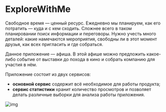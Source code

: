 # ExploreWithMe

Свободное время — ценный ресурс. Ежедневно мы планируем, как его потратить — куда и с кем сходить. Сложнее всего в таком планировании поиск информации и переговоры. Нужно учесть много деталей: какие намечаются мероприятия, свободны ли в этот момент друзья, как всех пригласить и где собраться.
  
Данное приложение — афиша. В этой афише можно предложить какое-либо событие от выставки до похода в кино и собрать компанию для участия в нём.

Приложение состоит из двух сервисов:
* **основной сервис** содержит всё необходимое для работы продукта;
* **сервис статистики** хранит количество просмотров и позволяет делать различные выборки для анализа работы приложения.

![img](https://pictures.s3.yandex.net/resources/S19_09-2_1674558748.png)
